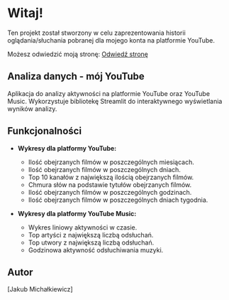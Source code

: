 # Witaj!

Ten projekt został stworzony w celu zaprezentowania historii oglądania/słuchania pobranej dla mojego konta na platformie YouTube.

Możesz odwiedzić moją stronę: [Odwiedź stronę](https://appyoutubehistory.streamlit.app)

## Analiza danych - mój YouTube

Aplikacja do analizy aktywności na platformie YouTube oraz YouTube Music. 
Wykorzystuje bibliotekę Streamlit do interaktywnego wyświetlania wyników analizy.

## Funkcjonalności

- **Wykresy dla platformy YouTube:**
    - Ilość obejrzanych filmów w poszczególnych miesiącach.
    - Ilość obejrzanych filmów w poszczególnych dniach.
    - Top 10 kanałów z największą ilością obejrzanych filmów.
    - Chmura słów na podstawie tytułów obejrzanych filmów.
    - Ilość obejrzanych filmów w poszczególnych godzinach.
    - Ilość obejrzanych filmów w poszczególnych dniach tygodnia.

- **Wykresy dla platformy YouTube Music:**
    - Wykres liniowy aktywności w czasie.
    - Top artyści z największą liczbą odsłuchań.
    - Top utwory z największą liczbą odsłuchań.
    - Godzinowa aktywność odsłuchiwania muzyki.

## Autor

[Jakub Michałkiewicz]
